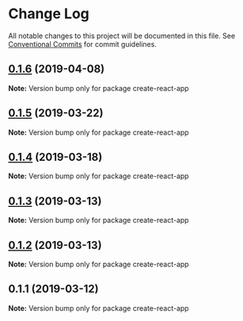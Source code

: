 # Change Log

All notable changes to this project will be documented in this file.
See [Conventional Commits](https://conventionalcommits.org) for commit guidelines.

## [0.1.6](https://github.com/nearform/graphql-hooks/compare/create-react-app@0.1.5...create-react-app@0.1.6) (2019-04-08)

**Note:** Version bump only for package create-react-app





## [0.1.5](https://github.com/nearform/graphql-hooks/compare/create-react-app@0.1.4...create-react-app@0.1.5) (2019-03-22)

**Note:** Version bump only for package create-react-app





## [0.1.4](https://github.com/nearform/graphql-hooks/compare/create-react-app@0.1.3...create-react-app@0.1.4) (2019-03-18)

**Note:** Version bump only for package create-react-app





## [0.1.3](https://github.com/nearform/graphql-hooks/compare/create-react-app@0.1.2...create-react-app@0.1.3) (2019-03-13)

**Note:** Version bump only for package create-react-app





## [0.1.2](https://github.com/nearform/graphql-hooks/compare/create-react-app@0.1.1...create-react-app@0.1.2) (2019-03-13)

**Note:** Version bump only for package create-react-app





## 0.1.1 (2019-03-12)

**Note:** Version bump only for package create-react-app
